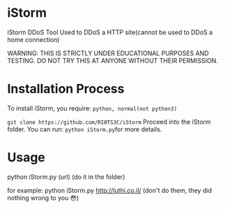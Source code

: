 # iStorm
iStorm DDoS Tool
Used to DDoS a HTTP site(cannot be used to DDoS a home connection)

WARNING: THIS IS STRICTLY UNDER EDUCATIONAL PURPOSES AND TESTING.
DO NOT TRY THIS AT ANYONE WITHOUT THEIR PERMISSION.

# Installation Process
To install iStorm, you require:
```python, normal(not python3)```

```git clone https://github.com/RI0TS3C/iStorm```
Proceed into the iStorm folder.
You can run:
```python iStorm.py```for more details.


# Usage
python iStorm.py (url)
(do it in the folder)

for example: python iStorm.py http://luthi.co.il/
(don't do them, they did nothing wrong to you :flushed:)
